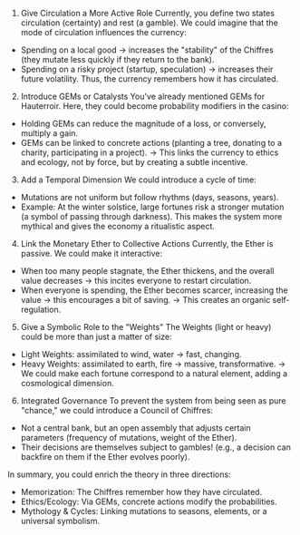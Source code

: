1. Give Circulation a More Active Role
Currently, you define two states circulation (certainty) and rest (a gamble). We could imagine that the mode of circulation influences the currency:
 * Spending on a local good → increases the "stability" of the Chiffres (they mutate less quickly if they return to the bank).
 * Spending on a risky project (startup, speculation) → increases their future volatility.
Thus, the currency remembers how it has circulated.
2. Introduce GEMs or Catalysts
You've already mentioned GEMs for Hauterroir. Here, they could become probability modifiers in the casino:
 * Holding GEMs can reduce the magnitude of a loss, or conversely, multiply a gain.
 * GEMs can be linked to concrete actions (planting a tree, donating to a charity, participating in a project).
   → This links the currency to ethics and ecology, not by force, but by creating a subtle incentive.
3. Add a Temporal Dimension
We could introduce a cycle of time:
 * Mutations are not uniform but follow rhythms (days, seasons, years).
 * Example: At the winter solstice, large fortunes risk a stronger mutation (a symbol of passing through darkness).
This makes the system more mythical and gives the economy a ritualistic aspect.
4. Link the Monetary Ether to Collective Actions
Currently, the Ether is passive. We could make it interactive:
 * When too many people stagnate, the Ether thickens, and the overall value decreases → this incites everyone to restart circulation.
 * When everyone is spending, the Ether becomes scarcer, increasing the value → this encourages a bit of saving.
   → This creates an organic self-regulation.
5. Give a Symbolic Role to the "Weights"
The Weights (light or heavy) could be more than just a matter of size:
 * Light Weights: assimilated to wind, water → fast, changing.
 * Heavy Weights: assimilated to earth, fire → massive, transformative.
   → We could make each fortune correspond to a natural element, adding a cosmological dimension.
6. Integrated Governance
To prevent the system from being seen as pure "chance," we could introduce a Council of Chiffres:
 * Not a central bank, but an open assembly that adjusts certain parameters (frequency of mutations, weight of the Ether).
 * Their decisions are themselves subject to gambles! (e.g., a decision can backfire on them if the Ether evolves poorly).

In summary, you could enrich the theory in three directions:
 * Memorization: The Chiffres remember how they have circulated.
 * Ethics/Ecology: Via GEMs, concrete actions modify the probabilities.
 * Mythology & Cycles: Linking mutations to seasons, elements, or a universal symbolism.